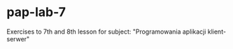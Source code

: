 pap-lab-7
=========

Exercises to 7th and 8th lesson for subject: "Programowania aplikacji klient-serwer"
